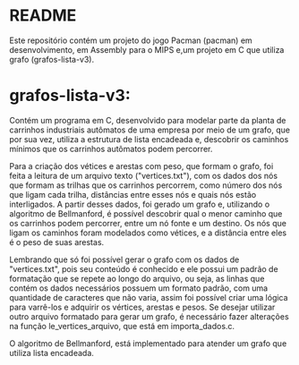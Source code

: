 # README 
 Este repositório contém um projeto do jogo Pacman (pacman) em desenvolvimento, em Assembly para o MIPS e,um projeto em C que utiliza grafo (grafos-lista-v3).
 
  # grafos-lista-v3: 
  Contém um programa em C, desenvolvido para modelar parte da planta de carrinhos industriais autômatos de uma empresa por meio de um grafo, que por sua vez, utiliza a estrutura de lista encadeada e, descobrir os caminhos mínimos que os carrinhos autômatos podem percorrer.
  
   Para a criação dos vétices e arestas com peso, que formam o grafo, foi feita a leitura de um arquivo texto ("vertices.txt"), com os dados dos nós que formam as trilhas que os carrinhos percorrem, como número dos nós que ligam cada trilha, distâncias entre esses nós e quais nós estão interligados. A partir desses dados, foi gerado um grafo e, utilizando o algoritmo de Bellmanford, é possível descobrir qual o menor caminho que os carrinhos podem percorrer, entre um nó fonte e um destino.
   Os nós que ligam os caminhos foram modelados como vétices, e a distância entre eles é o peso de suas arestas. 
   
   Lembrando que só foi possível gerar o grafo com os dados de "vertices.txt", pois seu conteúdo é conhecido e ele possui um padrão de formatação que se repete ao longo do arquivo, ou seja, as linhas que contém os dados necessários possuem um formato padrão, com uma quantidade de caracteres que não varia, assim foi possível criar uma lógica para varrê-los e adquirir os vértices, arestas e pesos. Se desejar utilizar outro arquivo formatado para gerar um grafo, é necessário fazer alterações na função le_vertices_arquivo, que está em importa_dados.c. 
   
   O algoritmo de Bellmanford, está implementado para atender um grafo que utiliza lista encadeada. 
   
